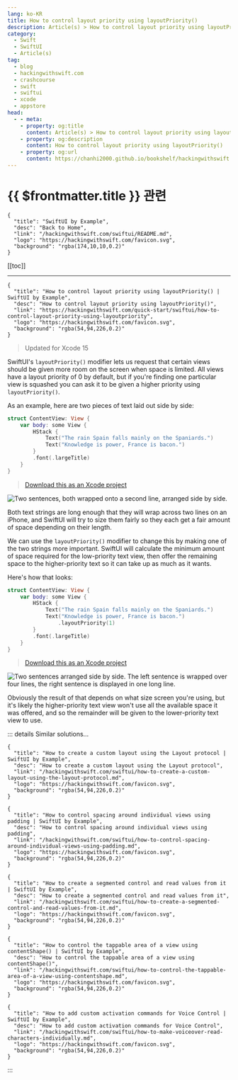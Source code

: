 ```yaml
---
lang: ko-KR
title: How to control layout priority using layoutPriority()
description: Article(s) > How to control layout priority using layoutPriority()
category:
  - Swift
  - SwiftUI
  - Article(s)
tag: 
  - blog
  - hackingwithswift.com
  - crashcourse
  - swift
  - swiftui
  - xcode
  - appstore
head:
  - - meta:
    - property: og:title
      content: Article(s) > How to control layout priority using layoutPriority()
    - property: og:description
      content: How to control layout priority using layoutPriority()
    - property: og:url
      content: https://chanhi2000.github.io/bookshelf/hackingwithswift.com/swiftui/how-to-control-layout-priority-using-layoutpriority.html
---
```


# {{ $frontmatter.title }} 관련

```component VPCard
{
  "title": "SwiftUI by Example",
  "desc": "Back to Home",
  "link": "/hackingwithswift.com/swiftui/README.md",
  "logo": "https://hackingwithswift.com/favicon.svg",
  "background": "rgba(174,10,10,0.2)"
}
```

[[toc]]

---

```component VPCard
{
  "title": "How to control layout priority using layoutPriority() | SwiftUI by Example",
  "desc": "How to control layout priority using layoutPriority()",
  "link": "https://hackingwithswift.com/quick-start/swiftui/how-to-control-layout-priority-using-layoutpriority",
  "logo": "https://hackingwithswift.com/favicon.svg",
  "background": "rgba(54,94,226,0.2)"
}
```

> Updated for Xcode 15

SwiftUI's `layoutPriority()` modifier lets us request that certain views should be given more room on the screen when space is limited. All views have a layout priority of 0 by default, but if you're finding one particular view is squashed you can ask it to be given a higher priority using `layoutPriority()`.

As an example, here are two pieces of text laid out side by side:

```swift
struct ContentView: View {
    var body: some View {
        HStack {
            Text("The rain Spain falls mainly on the Spaniards.")
            Text("Knowledge is power, France is bacon.")
        }
        .font(.largeTitle)
    }
}
```

> [<FontIcon icon="fas fa-file-zipper"/>Download this as an Xcode project](https://hackingwithswift.com/files/projects/swiftui/how-to-control-layout-priority-using-layoutpriority-1.zip)

![Two sentences, both wrapped onto a second line, arranged side by side.](https://hackingwithswift.com/img/books/quick-start/swiftui/how-to-control-layout-priority-using-layoutpriority-1~dark.png)

Both text strings are long enough that they will wrap across two lines on an iPhone, and SwiftUI will try to size them fairly so they each get a fair amount of space depending on their length.

We can use the `layoutPriority()` modifier to change this by making one of the two strings more important. SwiftUI will calculate the minimum amount of space required for the low-priority text view, then offer the remaining space to the higher-priority text so it can take up as much as it wants.

Here's how that looks:

```swift
struct ContentView: View {
    var body: some View {
        HStack {
            Text("The rain Spain falls mainly on the Spaniards.")
            Text("Knowledge is power, France is bacon.")
                .layoutPriority(1)
        }
        .font(.largeTitle)
    }
}
```

> [<FontIcon icon="fas fa-file-zipper"/>Download this as an Xcode project](https://hackingwithswift.com/files/projects/swiftui/how-to-control-layout-priority-using-layoutpriority-2.zip)

![Two sentences arranged side by side. The left sentence is wrapped over four lines, the right sentence is displayed in one long line.](https://hackingwithswift.com/img/books/quick-start/swiftui/how-to-control-layout-priority-using-layoutpriority-2~dark.png)

Obviously the result of that depends on what size screen you're using, but it's likely the higher-priority text view won't use all the available space it was offered, and so the remainder will be given to the lower-priority text view to use.

::: details Similar solutions…

```component VPCard
{
  "title": "How to create a custom layout using the Layout protocol | SwiftUI by Example",
  "desc": "How to create a custom layout using the Layout protocol",
  "link": "/hackingwithswift.com/swiftui/how-to-create-a-custom-layout-using-the-layout-protocol.md",
  "logo": "https://hackingwithswift.com/favicon.svg",
  "background": "rgba(54,94,226,0.2)"
}
```

```component VPCard
{
  "title": "How to control spacing around individual views using padding | SwiftUI by Example",
  "desc": "How to control spacing around individual views using padding",
  "link": "/hackingwithswift.com/swiftui/how-to-control-spacing-around-individual-views-using-padding.md",
  "logo": "https://hackingwithswift.com/favicon.svg",
  "background": "rgba(54,94,226,0.2)"
}
```

```component VPCard
{
  "title": "How to create a segmented control and read values from it | SwiftUI by Example",
  "desc": "How to create a segmented control and read values from it",
  "link": "/hackingwithswift.com/swiftui/how-to-create-a-segmented-control-and-read-values-from-it.md",
  "logo": "https://hackingwithswift.com/favicon.svg",
  "background": "rgba(54,94,226,0.2)"
}
```

```component VPCard
{
  "title": "How to control the tappable area of a view using contentShape() | SwiftUI by Example",
  "desc": "How to control the tappable area of a view using contentShape()",
  "link": "/hackingwithswift.com/swiftui/how-to-control-the-tappable-area-of-a-view-using-contentshape.md",
  "logo": "https://hackingwithswift.com/favicon.svg",
  "background": "rgba(54,94,226,0.2)"
}
```

```component VPCard
{
  "title": "How to add custom activation commands for Voice Control | SwiftUI by Example",
  "desc": "How to add custom activation commands for Voice Control",
  "link": "/hackingwithswift.com/swiftui/how-to-make-voiceover-read-characters-individually.md",
  "logo": "https://hackingwithswift.com/favicon.svg",
  "background": "rgba(54,94,226,0.2)"
}
```

:::

